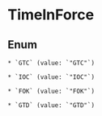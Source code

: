 
# TimeInForce

## Enum


    * `GTC` (value: `"GTC"`)

    * `IOC` (value: `"IOC"`)

    * `FOK` (value: `"FOK"`)

    * `GTD` (value: `"GTD"`)



